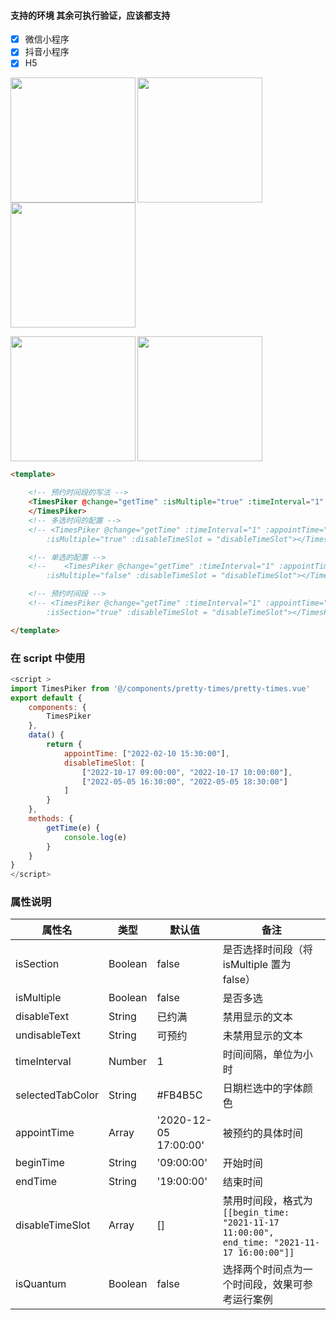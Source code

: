  #### 支持的环境 其余可执行验证，应该都支持
 - [x] 微信小程序
 - [x] 抖音小程序
 - [x] H5

<p align = "left">
  
<img src="https://img-cdn-tx.dcloud.net.cn/stream/plugin_screens/2afce870-3618-11eb-a8f3-e1f30a5c6517_0.png/webp?&v=1607076338"  align = "left"  width="200" />
<img src="https://img-cdn-tx.dcloud.net.cn/stream/plugin_screens/2afce870-3618-11eb-a8f3-e1f30a5c6517_1.png/webp?&v=1607076343"  align = "left"  width="200" />
<img src="https://img-cdn-tx.dcloud.net.cn/stream/plugin_screens/2afce870-3618-11eb-a8f3-e1f30a5c6517_2.png/webp?&v=1624181384"  align = "center"  width="200" />
</p>
<p>
<img src="https://img-cdn-tx.dcloud.net.cn/stream/plugin_screens/2afce870-3618-11eb-a8f3-e1f30a5c6517_2.png/webp?&v=1624181384"  align = "left"  width="200" />
<img src="https://img-cdn-tx.dcloud.net.cn/stream/plugin_screens/2afce870-3618-11eb-a8f3-e1f30a5c6517_3.png/webp?&v=1654768545"  align = "center"  width="200" />
</p>


  
```html
<template>

    <!-- 预约时间段的写法 -->
    <TimesPiker @change="getTime" :isMultiple="true" :timeInterval="1" :isQuantum="true" :disableTimeSlot="disableTimeSlot">
    </TimesPiker>
    <!-- 多选时间的配置 -->
    <!-- <TimesPiker @change="getTime" :timeInterval="1" :appointTime="appointTime"
        :isMultiple="true" :disableTimeSlot = "disableTimeSlot"></TimesPiker> -->

    <!-- 单选的配置 -->
    <!--    <TimesPiker @change="getTime" :timeInterval="1" :appointTime="appointTime"
        :isMultiple="false" :disableTimeSlot = "disableTimeSlot"></TimesPiker> -->

    <!-- 预约时间段 -->
    <!-- <TimesPiker @change="getTime" :timeInterval="1" :appointTime="appointTime"
        :isSection="true" :disableTimeSlot = "disableTimeSlot"></TimesPiker> -->

</template>
```

### 在 script 中使用
``` javascript
<script >
import TimesPiker from '@/components/pretty-times/pretty-times.vue'
export default {
	components: {
		TimesPiker
	},
	data() {
		return {
			appointTime: ["2022-02-10 15:30:00"],
			disableTimeSlot: [
				["2022-10-17 09:00:00", "2022-10-17 10:00:00"],
				["2022-05-05 16:30:00", "2022-05-05 18:30:00"]
			]
		}
	},
	methods: {
		getTime(e) {
			console.log(e)
		}
	}
}
</script>
```

### 属性说明
| 属性名            | 类型    | 默认值                  | 备注                                                                                   |
|-------------------|---------|-------------------------|----------------------------------------------------------------------------------------|
| isSection         | Boolean | false                   | 是否选择时间段（将 isMultiple 置为 false）                                              |
| isMultiple        | Boolean | false                   | 是否多选                                                                               |
| disableText       | String  | 已约满                  | 禁用显示的文本                                                                         |
| undisableText     | String  | 可预约                  | 未禁用显示的文本                                                                       |
| timeInterval      | Number  | 1                       | 时间间隔，单位为小时                                                                   |
| selectedTabColor  | String  | #FB4B5C                 | 日期栏选中的字体颜色                                                                   |
| appointTime       | Array   | '2020-12-05 17:00:00'   | 被预约的具体时间                                                                       |
| beginTime         | String  | '09:00:00'              | 开始时间                                                                               |
| endTime           | String  | '19:00:00'              | 结束时间                                                                               |
| disableTimeSlot   | Array   | []                      | 禁用时间段，格式为 `[[begin_time: "2021-11-17 11:00:00", end_time: "2021-11-17 16:00:00"]]` |
| isQuantum         | Boolean | false                   | 选择两个时间点为一个时间段，效果可参考运行案例                                         |
